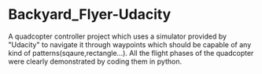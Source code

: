 # Backyard_Flyer-Udacity
A quadcopter controller project which uses a simulator provided by "Udacity" to navigate it through waypoints which should be capable of any kind of patterns(sqaure,rectangle...). All the flight phases of the quadcopter were clearly demonstrated by coding them in python. 
